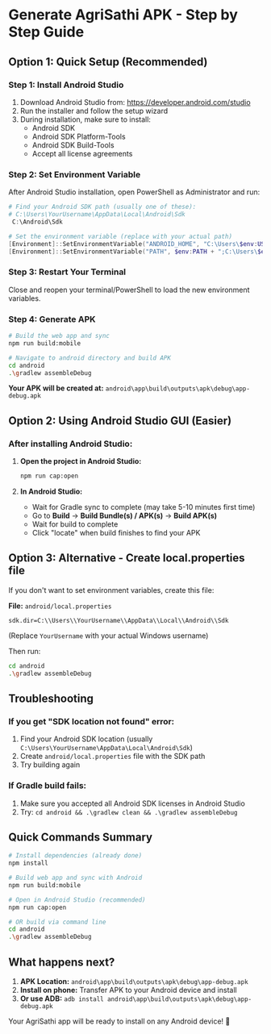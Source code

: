 # Generate AgriSathi APK - Step by Step Guide

## Option 1: Quick Setup (Recommended)

### Step 1: Install Android Studio
1. Download Android Studio from: https://developer.android.com/studio
2. Run the installer and follow the setup wizard
3. During installation, make sure to install:
   - Android SDK
   - Android SDK Platform-Tools
   - Android SDK Build-Tools
   - Accept all license agreements

### Step 2: Set Environment Variable
After Android Studio installation, open PowerShell as Administrator and run:
```powershell
# Find your Android SDK path (usually one of these):
# C:\Users\YourUsername\AppData\Local\Android\Sdk
 C:\Android\Sdk

# Set the environment variable (replace with your actual path)
[Environment]::SetEnvironmentVariable("ANDROID_HOME", "C:\Users\$env:USERNAME\AppData\Local\Android\Sdk", "User")
[Environment]::SetEnvironmentVariable("PATH", $env:PATH + ";C:\Users\$env:USERNAME\AppData\Local\Android\Sdk\platform-tools;C:\Users\$env:USERNAME\AppData\Local\Android\Sdk\tools", "User")
```

### Step 3: Restart Your Terminal
Close and reopen your terminal/PowerShell to load the new environment variables.

### Step 4: Generate APK
```bash
# Build the web app and sync
npm run build:mobile

# Navigate to android directory and build APK
cd android
.\gradlew assembleDebug
```

**Your APK will be created at:** `android\app\build\outputs\apk\debug\app-debug.apk`

## Option 2: Using Android Studio GUI (Easier)

### After installing Android Studio:

1. **Open the project in Android Studio:**
   ```bash
   npm run cap:open
   ```

2. **In Android Studio:**
   - Wait for Gradle sync to complete (may take 5-10 minutes first time)
   - Go to **Build** → **Build Bundle(s) / APK(s)** → **Build APK(s)**
   - Wait for build to complete
   - Click "locate" when build finishes to find your APK

## Option 3: Alternative - Create local.properties file

If you don't want to set environment variables, create this file:

**File:** `android/local.properties`
```
sdk.dir=C:\\Users\\YourUsername\\AppData\\Local\\Android\\Sdk
```
(Replace `YourUsername` with your actual Windows username)

Then run:
```bash
cd android
.\gradlew assembleDebug
```

## Troubleshooting

### If you get "SDK location not found" error:
1. Find your Android SDK location (usually `C:\Users\YourUsername\AppData\Local\Android\Sdk`)
2. Create `android/local.properties` file with the SDK path
3. Try building again

### If Gradle build fails:
1. Make sure you accepted all Android SDK licenses in Android Studio
2. Try: `cd android && .\gradlew clean && .\gradlew assembleDebug`

## Quick Commands Summary

```bash
# Install dependencies (already done)
npm install

# Build web app and sync with Android
npm run build:mobile

# Open in Android Studio (recommended)
npm run cap:open

# OR build via command line
cd android
.\gradlew assembleDebug
```

## What happens next?

1. **APK Location:** `android\app\build\outputs\apk\debug\app-debug.apk`
2. **Install on phone:** Transfer APK to your Android device and install
3. **Or use ADB:** `adb install android\app\build\outputs\apk\debug\app-debug.apk`

Your AgriSathi app will be ready to install on any Android device! 🚀
